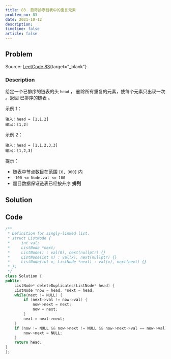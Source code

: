 ```yaml
---
title: 83. 删除排序链表中的重复元素
problem_no: 83
date: 2021-10-12
description: 
timeline: false
article: false
---
```


<!-- Description. -->

<!-- more -->

## Problem

Source: [LeetCode 83](https://leetcode-cn.com/problems/remove-duplicates-from-sorted-list/){target="_blank"}

### Description

给定一个已排序的链表的头 `head` ， 删除所有重复的元素，使每个元素只出现一次 。返回 已排序的链表 。

示例 1：

```text
输入：head = [1,1,2]
输出：[1,2]
```

示例 2：

```text
输入：head = [1,1,2,3,3]
输出：[1,2,3]
```

提示：

- 链表中节点数目在范围 `[0, 300]` 内
- `-100 <= Node.val <= 100`
- 题目数据保证链表已经按升序 **排列**

## Solution

## Code

```cpp
/**
 * Definition for singly-linked list.
 * struct ListNode {
 *     int val;
 *     ListNode *next;
 *     ListNode() : val(0), next(nullptr) {}
 *     ListNode(int x) : val(x), next(nullptr) {}
 *     ListNode(int x, ListNode *next) : val(x), next(next) {}
 * };
 */
class Solution {
public:
    ListNode* deleteDuplicates(ListNode* head) {
    ListNode *now = head, *next = head;
    while(next != NULL) {
        if (next->val != now->val) {
            now->next = next;
            now = next;
        }
        next = next->next;
    }
    if (now != NULL && now->next != NULL && now->next->val == now->val) {
        now->next = NULL;
    }
    return head;
}
};
```
